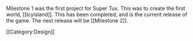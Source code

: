 Milestone 1 was the first project for Super Tux. This was to create the first world, [[Icyisland]]. This has been completed, and is the current release of the game. The next release will be [[Milestone 2]].

[[Category:Design]]
